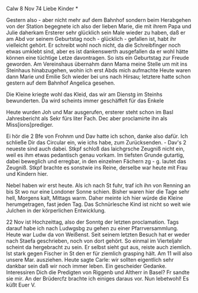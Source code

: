  Calw 8 Nov 74
Liebe Kinder <Fried>*

Gestern also - aber nicht mehr auf dem Bahnhof sondern beim Herabgehen von der Station begegnete ich also der lieben Marie, die mit ihrem Papa und Julie daherkam Ersterer sehr glücklich sein Male wieder zu haben, daß er am Abd vor seinem Geburtstag noch - glücklich - gefallen ist, habt ihr vielleicht gehört. Er schreibt wohl noch nicht, da die Schreibfinger noch etwas umklebt sind, aber es ist dankenswerth ausgefallen da er wohl hätte können eine tüchtige Letze davontragen. So ists ein Geburtstag zur Freude geworden. Am Vereinshaus übernahm dann Mama meine Stelle um mit ins Steinhaus hinabzugehen, wohin ich erst Abds mich aufmachte Heute waren dann Marie und Emilie Sch wieder bei uns nach Hirsau; letztere hatte schon gestern auf dem Bahnhof Angelica gesehen.

Die Kleine kriegte wohl das Kleid, das wir am Dienstg im Steinhs bewunderten. Da wird scheints immer geschäffelt für das Enkele

Heute wurden Joh und Mar ausgerufen, ersterer steht schon im Basl Jahresbericht als Sekr fürs liter Fach. Dec aber proclamirte ihn als Miss[ions]prediger.

Ei hör die 2 Bfe von Frohnm und Dav hatte ich schon, danke also dafür. Ich schließe Dir das Circular ein, wie ichs habe, zum Zurücksenden. - Dav's 2 neueste sind auch dabei. Stkpf schloß das laichgrsche Zeugniß nicht ein, weil es ihm etwas pedantisch genau vorkam. Im tiefsten Grunde gutartig, dabei beweglich und erregbar, in den einzelnen Fächern zg - g. lautet das Zeugniß. Stkpf brachte es sonstwie ins Reine, derselbe war heute mit Frau und Kindern hier.

Nebel haben wir erst heute. Als ich nach St fuhr, traf ich ihn von Renning an bis St wo nur eine Londoner Sonne schien. Bisher waren hier die Tage sehr hell, Morgens kalt, Mittags warm. Daher meinte ich hier würde die Kleine herumgetragen, fast jeden Tag. Das Schnürlesche Kind ist nicht so weit wie Julchen in der körperlichen Entwicklung.

22 Nov ist Hochzeittag, also der Sonntg der letzten proclamation. Tags darauf habe ich nach Ludwgsbg zu gehen zu einer Pfarrversammlung. 
Heute war Ludw da von Weißenst. Seit seinem letzten Besuch hat er weder nach Staefa geschrieben, noch von dort gehört. So einmal im Vierteljahr scheint da hergebracht zu sein. Er selbst sieht gut aus, reiste auch ziemlich. Ist stark gegen Fischer in St den er für ziemlich grasping hält. Am 11 will also unsere Mar. ausziehen. Heute sagte Carle: wir sollten eigentlich sehr dankbar sein daß wir noch immer leben. Ein gescheider Gedanke. 
Interessiren Dich die Predigten von Riggenb und Altherr in Basel? Fr sandte sie mir. An der Brüdercfz brachte ich einiges daraus vor. Nun lebetwohl! Es küßt
 Euer V.
